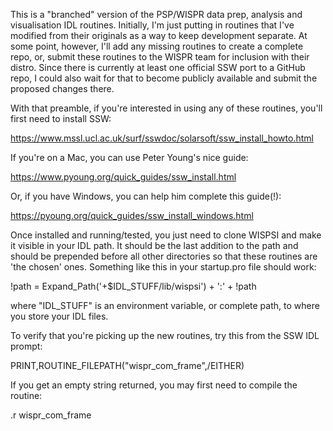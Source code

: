 This is a "branched" version of the PSP/WISPR data prep, analysis and visualisation IDL routines. Initially, I'm just putting in routines that I've modified from their originals as a way to keep development separate. At some point, however, I'll add any missing routines to create a complete repo, or, submit these routines to the WISPR team for inclusion with their distro. Since there is currently at least one official SSW port to a GitHub repo, I could also wait for that to become publicly available and submit the proposed changes there. 

With that preamble, if you're interested in using any of these routines, you'll first need to install SSW: 

https://www.mssl.ucl.ac.uk/surf/sswdoc/solarsoft/ssw_install_howto.html

If you're on a Mac, you can use Peter Young's nice guide: 

https://www.pyoung.org/quick_guides/ssw_install.html

Or, if you have Windows, you can help him complete this guide(!): 

https://pyoung.org/quick_guides/ssw_install_windows.html

Once installed and running/tested, you just need to clone WISPSI and make it visible in your IDL path. It should be the last addition to the path and should be prepended before all other directories so that these routines are 'the chosen' ones. Something like this in your startup.pro file should work: 

!path   = Expand_Path('+$IDL_STUFF/lib/wispsi') + ':' + !path

where "IDL_STUFF" is an environment variable, or complete path, to where you store your IDL files. 

To verify that you're picking up the new routines, try this from the SSW IDL prompt: 

PRINT,ROUTINE_FILEPATH("wispr_com_frame",/EITHER)

If you get an empty string returned, you may first need to compile the routine: 

.r wispr_com_frame
